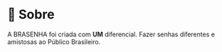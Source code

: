 # :page_with_curl: Sobre
A BRASENHA foi criada com **UM** diferencial.
Fazer senhas diferentes e amistosas ao Público Brasileiro.

